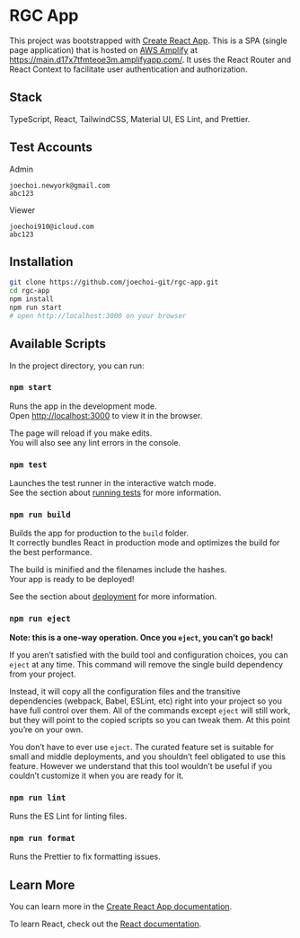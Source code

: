 # RGC App

This project was bootstrapped with [Create React App](https://github.com/facebook/create-react-app).
This is a SPA (single page application) that is hosted on [AWS Amplify](https://aws.amazon.com/amplify) at <https://main.d17x7tfmteoe3m.amplifyapp.com/>.
It uses the React Router and React Context to facilitate user authentication and authorization.

## Stack

TypeScript, React, TailwindCSS, Material UI, ES Lint, and Prettier.

## Test Accounts

Admin

```text
joechoi.newyork@gmail.com
abc123
```

Viewer

```text
joechoi910@icloud.com
abc123
```

## Installation

```bash
git clone https://github.com/joechoi-git/rgc-app.git
cd rgc-app
npm install
npm run start
# open http://localhost:3000 on your browser
```

## Available Scripts

In the project directory, you can run:

### `npm start`

Runs the app in the development mode.\
Open [http://localhost:3000](http://localhost:3000) to view it in the browser.

The page will reload if you make edits.\
You will also see any lint errors in the console.

### `npm test`

Launches the test runner in the interactive watch mode.\
See the section about [running tests](https://facebook.github.io/create-react-app/docs/running-tests) for more information.

### `npm run build`

Builds the app for production to the `build` folder.\
It correctly bundles React in production mode and optimizes the build for the best performance.

The build is minified and the filenames include the hashes.\
Your app is ready to be deployed!

See the section about [deployment](https://facebook.github.io/create-react-app/docs/deployment) for more information.

### `npm run eject`

**Note: this is a one-way operation. Once you `eject`, you can’t go back!**

If you aren’t satisfied with the build tool and configuration choices, you can `eject` at any time. This command will remove the single build dependency from your project.

Instead, it will copy all the configuration files and the transitive dependencies (webpack, Babel, ESLint, etc) right into your project so you have full control over them. All of the commands except `eject` will still work, but they will point to the copied scripts so you can tweak them. At this point you’re on your own.

You don’t have to ever use `eject`. The curated feature set is suitable for small and middle deployments, and you shouldn’t feel obligated to use this feature. However we understand that this tool wouldn’t be useful if you couldn’t customize it when you are ready for it.

### `npm run lint`

Runs the ES Lint for linting files.

### `npm run format`

Runs the Prettier to fix formatting issues.

## Learn More

You can learn more in the [Create React App documentation](https://facebook.github.io/create-react-app/docs/getting-started).

To learn React, check out the [React documentation](https://reactjs.org/).

